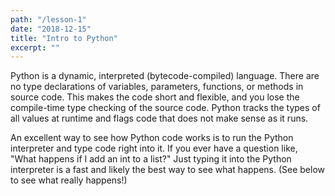 ```yaml
---
path: "/lesson-1"
date: "2018-12-15"
title: "Intro to Python"
excerpt: ""
---
```


Python is a dynamic, interpreted (bytecode-compiled) language. There are no type declarations of variables, parameters, functions, or methods in source code. This makes the code short and flexible, and you lose the compile-time type checking of the source code. Python tracks the types of all values at runtime and flags code that does not make sense as it runs.

An excellent way to see how Python code works is to run the Python interpreter and type code right into it. If you ever have a question like, "What happens if I add an int to a list?" Just typing it into the Python interpreter is a fast and likely the best way to see what happens. (See below to see what really happens!)
